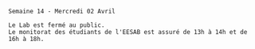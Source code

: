     Semaine 14 - Mercredi 02 Avril
    
    Le Lab est fermé au public.
    Le monitorat des étudiants de l'EESAB est assuré de 13h à 14h et de 16h à 18h.
